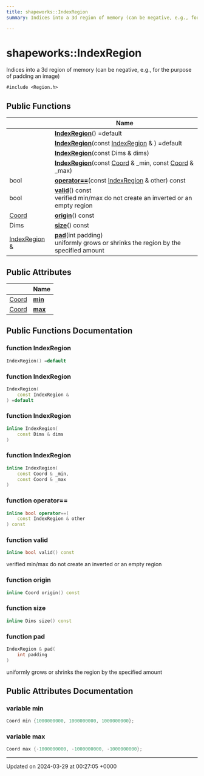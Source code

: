 ```yaml
---
title: shapeworks::IndexRegion
summary: Indices into a 3d region of memory (can be negative, e.g., for the purpose of padding an image) 

---
```


# shapeworks::IndexRegion



Indices into a 3d region of memory (can be negative, e.g., for the purpose of padding an image) 


`#include <Region.h>`

## Public Functions

|                | Name           |
| -------------- | -------------- |
| | **[IndexRegion](../Classes/classshapeworks_1_1IndexRegion.md#function-indexregion)**() =default |
| | **[IndexRegion](../Classes/classshapeworks_1_1IndexRegion.md#function-indexregion)**(const [IndexRegion](../Classes/classshapeworks_1_1IndexRegion.md) & ) =default |
| | **[IndexRegion](../Classes/classshapeworks_1_1IndexRegion.md#function-indexregion)**(const Dims & dims) |
| | **[IndexRegion](../Classes/classshapeworks_1_1IndexRegion.md#function-indexregion)**(const [Coord](../Namespaces/namespaceshapeworks.md#using-coord) & _min, const [Coord](../Namespaces/namespaceshapeworks.md#using-coord) & _max) |
| bool | **[operator==](../Classes/classshapeworks_1_1IndexRegion.md#function-operator==)**(const [IndexRegion](../Classes/classshapeworks_1_1IndexRegion.md) & other) const |
| bool | **[valid](../Classes/classshapeworks_1_1IndexRegion.md#function-valid)**() const<br>verified min/max do not create an inverted or an empty region  |
| [Coord](../Namespaces/namespaceshapeworks.md#using-coord) | **[origin](../Classes/classshapeworks_1_1IndexRegion.md#function-origin)**() const |
| Dims | **[size](../Classes/classshapeworks_1_1IndexRegion.md#function-size)**() const |
| [IndexRegion](../Classes/classshapeworks_1_1IndexRegion.md) & | **[pad](../Classes/classshapeworks_1_1IndexRegion.md#function-pad)**(int padding)<br>uniformly grows or shrinks the region by the specified amount  |

## Public Attributes

|                | Name           |
| -------------- | -------------- |
| [Coord](../Namespaces/namespaceshapeworks.md#using-coord) | **[min](../Classes/classshapeworks_1_1IndexRegion.md#variable-min)**  |
| [Coord](../Namespaces/namespaceshapeworks.md#using-coord) | **[max](../Classes/classshapeworks_1_1IndexRegion.md#variable-max)**  |

## Public Functions Documentation

### function IndexRegion

```cpp
IndexRegion() =default
```


### function IndexRegion

```cpp
IndexRegion(
    const IndexRegion & 
) =default
```


### function IndexRegion

```cpp
inline IndexRegion(
    const Dims & dims
)
```


### function IndexRegion

```cpp
inline IndexRegion(
    const Coord & _min,
    const Coord & _max
)
```


### function operator==

```cpp
inline bool operator==(
    const IndexRegion & other
) const
```


### function valid

```cpp
inline bool valid() const
```

verified min/max do not create an inverted or an empty region 

### function origin

```cpp
inline Coord origin() const
```


### function size

```cpp
inline Dims size() const
```


### function pad

```cpp
IndexRegion & pad(
    int padding
)
```

uniformly grows or shrinks the region by the specified amount 

## Public Attributes Documentation

### variable min

```cpp
Coord min {1000000000, 1000000000, 1000000000};
```


### variable max

```cpp
Coord max {-1000000000, -1000000000, -1000000000};
```


-------------------------------

Updated on 2024-03-29 at 00:27:05 +0000